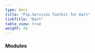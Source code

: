 ```yaml
---
type: docs
title: "Pip.Services Toolkit for Dart"
linkTitle: "Dart"
table_view: true
weight: 20
---
```


### Modules

